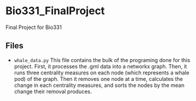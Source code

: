 # Bio331_FinalProject
Final Project for Bio331

## Files
- `whale_data.py` This file contains the bulk of the programing done for this project. First, it processes the .gml data into a networkx graph. Then, it runs three centrality measures on each node (which represents a whale pod) of the graph. Then it removes one node at a time, calculates the change in each centrality measures, and sorts the nodes by the mean change their removal produces. 
